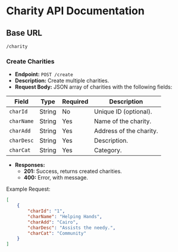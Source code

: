 
# Charity API Documentation

## Base URL
`/charity`

### **Create Charities**
- **Endpoint:** `POST /create`
- **Description:** Create multiple charities.
- **Request Body:** JSON array of charities with the following fields:

| Field        | Type   | Required | Description               |
|--------------|--------|----------|---------------------------|
| `charId`     | String | No       | Unique ID (optional).     |
| `charName`   | String | Yes      | Name of the charity.      |
| `charAdd`    | String | Yes      | Address of the charity.   |
| `charDesc`   | String | Yes      | Description.              |
| `charCat`    | String | Yes      | Category.                 |

- **Responses:**
  - **201:** Success, returns created charities.
  - **400:** Error, with message.

Example Request:
```json
[
    {
        "charId": "1",
        "charName": "Helping Hands",
        "charAdd": "Cairo",
        "charDesc": "Assists the needy.",
        "charCat": "Community"
    }
]
```
